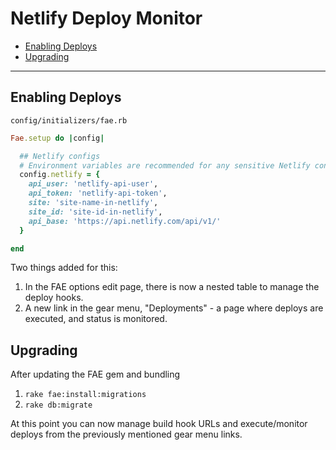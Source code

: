 # Netlify Deploy Monitor

* [Enabling Deploys](#enabling)
* [Upgrading](#upgrading)

---

## Enabling Deploys

`config/initializers/fae.rb`
```ruby
Fae.setup do |config|

  ## Netlify configs
  # Environment variables are recommended for any sensitive Netlify configuration details.
  config.netlify = {
    api_user: 'netlify-api-user',
    api_token: 'netlify-api-token',
    site: 'site-name-in-netlify',
    site_id: 'site-id-in-netlify',
    api_base: 'https://api.netlify.com/api/v1/'
  }

end
```

Two things added for this:
1. In the FAE options edit page, there is now a nested table to manage the deploy hooks.
2. A new link in the gear menu, "Deployments" - a page where deploys are executed, and status is monitored.

## Upgrading
After updating the FAE gem and bundling
1. `rake fae:install:migrations`
2. `rake db:migrate`

At this point you can now manage build hook URLs and execute/monitor deploys from the previously mentioned gear menu links.